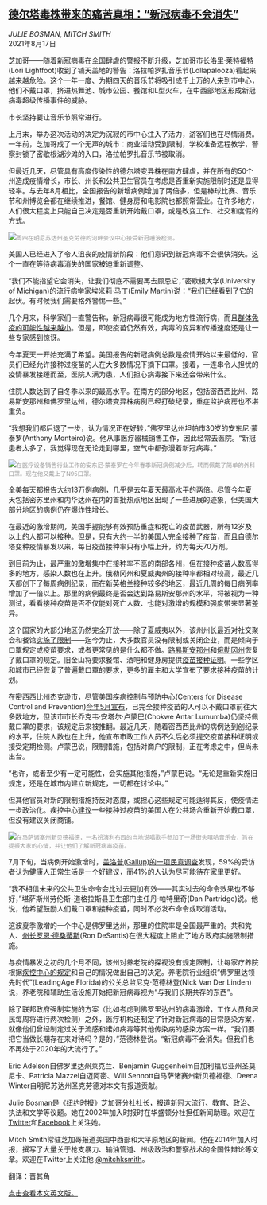 <!--1629187622000-->
[德尔塔毒株带来的痛苦真相：“新冠病毒不会消失”](https://cn.nytimes.com/usa/20210817/covid-delta-variant-us/)
------

<address>JULIE BOSMAN, MITCH SMITH</address><time pudate="2021-08-17 03:33:31" datetime="2021-08-17 03:33:31">2021年8月17日</time><section class="article-body"><p>芝加哥——随着新冠病毒在全国肆虐的警报不断升级，芝加哥市长洛里·莱特福特(Lori Lightfoot)收到了铺天盖地的警告：洛拉帕罗扎音乐节(Lollapalooza)看起来越来越危险。这个一年一度、为期四天的音乐节将吸引成千上万的人来到市中心，他们不戴口罩，挤进热舞池、城市公园、餐馆和L型火车，在中西部地区形成新冠病毒超级传播事件的威胁。</p><p>市长坚持要让音乐节照常进行。</p><p>上月末，举办这次活动的决定为沉寂的市中心注入了活力，游客们也在尽情消费。一年前，芝加哥成了一个无声的城市：商业活动受到限制，学校准备远程教学，警察封锁了密歇根湖沙滩的入口，洛拉帕罗扎音乐节被取消。</p><p>但最近几天，尽管具有高度传染性的德尔塔变异株在南方肆虐，并在所有的50个州造成疫情增长，市长、州长和公共卫生官员在考虑是否重新实施限制时还是显得轻率。与去年8月相比，全国报告的新增病例增加了两倍多，但是棒球比赛、音乐节和州博览会都在继续推进，餐馆、健身房和电影院也都照常营业。在许多地方，人们很大程度上只能自己决定是否重新开始戴口罩，或是改变工作、社交和度假的方式。</p><p><img src="https://images.weserv.nl/?url=static01.nyt.com/images/2021/08/13/us/virus-stateofthevirus-2/virus-stateofthevirus-2-master1050.jpg"><small style="color: #999;">周四在明尼苏达州圣克劳德的河畔会议中心接受新冠唾液检测。</small></p><p>美国人已经进入了令人沮丧的疫情新阶段：他们意识到新冠病毒不会很快消失。这个一直在等待病毒消失的国家被迫重新调整。</p><p>“我们不能指望它会消失，让我们彻底不需要再去顾忌它，”密歇根大学(University of Michigan)的流行病学家埃米莉·马丁(Emily Martin)说：“我们已经看到了它的起伏。有时候我们需要格外警惕一些。”</p><p>几个月来，科学家们一直警告称，新冠病毒很可能成为地方性流行病，而且<a href="https://www.nytimes.com/2021/05/03/health/covid-herd-immunity-vaccine.html" title="Link: https://www.nytimes.com/2021/05/03/health/covid-herd-immunity-vaccine.html">群体免疫的可能性越来越小</a>。但是，即使疫苗仍然有效，病毒的变异和传播速度还是让一些专家感到惊讶。</p><p>今年夏天一开始充满了希望。美国报告的新冠病例总数是疫情开始以来最低的，官员们已经允许接种过疫苗的人在大多数情况下摘下口罩。接着，一连串令人担忧的疫情暴发接踵而至，医院人满为患，人们担心病毒接下来还会带来什么。</p><p>住院人数达到了自冬季以来的最高水平。在南方的部分地区，包括密西西比州、路易斯安那州和佛罗里达州，德尔塔变异株病例已经打破纪录，重症监护病房也不堪重负。</p><p>“我想我们都后退了一步，认为情况正在好转，”佛罗里达州坦帕市30岁的安东尼·蒙泰罗(Anthony Monteiro)说。他从事医疗器械销售工作，因此经常去医院。“新冠患者太多了，我觉得现在无论走到哪里，空气中都弥漫着新冠病毒。”</p><p><img src="https://images.weserv.nl/?url=static01.nyt.com/images/2021/08/13/us/virus-stateofthevirus-3/merlin_193231380_14135766-4b4d-4019-a3da-3b512c2d39ee-master1050.jpg"><small style="color: #999;">在医疗设备销售行业工作的安东尼·蒙泰罗在今年春季新冠病例减少后，转而佩戴了简单的外科口罩。现在他又戴上了N95口罩。</small></p><p>全美每天都报告大约13万例病例，几乎是去年夏天最高水平的两倍。尽管今年夏天包括密苏里州和内华达州在内的首批热点地区出现了一些进展的迹象，但美国大部分地区的病例仍在爆炸性增长。</p><p>在最近的激增期间，美国手握能够有效预防重症和死亡的疫苗武器，所有12岁及以上的人都可以接种。但是，只有大约一半的美国人完全接种了疫苗，而且自德尔塔变种疫情暴发以来，每日疫苗接种率只有小幅上升，约为每天70万剂。</p><p>到目前为止，最严重的激增集中在接种率不高的南部各州，但在接种疫苗人数高得多的地方，感染人数也在上升。俄勒冈州和夏威夷州的接种率都相对较高，最近几天都创下了每周病例纪录，而在新英格兰接种较多的地区，最近几周的每日病例率增加了一倍以上。那里的病例最终是否会达到路易斯安那州的水平，将被视为一种测试，看看接种疫苗是否不仅能对死亡人数、也能对激增的规模和强度带来显著差异。</p><p>这个国家的大部分地区仍然完全开放——除了夏威夷以外，该州州长最近对社交聚会和餐馆<a rel="noopener noreferrer" target="_blank" href="https://governor.hawaii.gov/newsroom/office-of-the-governor-news-release-governor-ige-signs-executive-order-limiting-gathering-sizes-statewide">实施了限制</a>——迄今为止，大多数官员没有限制或关闭企业，而是倾向于口罩规定或疫苗要求，或者更常见的是什么都不做。<a rel="noopener noreferrer" target="_blank" href="https://gov.louisiana.gov/index.cfm/newsroom/detail/3301">路易斯安那州</a>和<a rel="noopener noreferrer" target="_blank" href="https://govstatus.egov.com/or-oha-face-coverings">俄勒冈州</a>恢复了戴口罩的规定。旧金山将要求餐馆、酒吧和健身房提供<a rel="noopener noreferrer" target="_blank" href="https://sfmayor.org/article/san-francisco-require-proof-vaccination-entry-certain-indoor-businesses-and-all-large-indoor">疫苗接种证明</a>。一些学区和城市已经恢复了普遍戴口罩的要求，更多的雇主和大学宣布了要求接种疫苗的计划。</p><p>在密西西比州杰克逊市，尽管美国疾病控制与预防中心(Centers for Disease Control and Prevention)<a href="https://www.nytimes.com/2021/05/15/us/cdc-mask-guidance-americans.html">今年5月宣布</a>，已完全接种疫苗的人可以不戴口罩前往大多数地方，但该市市长乔克韦·安塔尔·卢蒙巴(Chokwe Antar Lumumba)仍坚持佩戴口罩的要求，该规定后来被推翻。最近几天，随着密西西比州的病例达到创纪录的水平，住院人数也在上升，他宣布市政工作人员不久后必须提交疫苗接种证明或接受定期检测。卢蒙巴说，限制措施，包括对商户的限制，正在考虑之中，但尚未出台。</p><p>“也许，或者至少有一定可能性，会实施其他措施，”卢蒙巴说。“无论是重新实施旧规定，还是在城市内建立新规定，一切都在讨论中。”</p><p>但其他官员对新的限制措施持反对态度，或担心这些规定可能适得其反，使疫情进一步政治化。疾控中心<a href="https://www.nytimes.com/2021/07/27/health/covid-cdc-masks-vaccines-delta-variant.html">建议</a>一些接种过疫苗的美国人在公共场合重新开始戴口罩，但没有建议关闭商铺。</p><p><img src="https://images.weserv.nl/?url=static01.nyt.com/images/2021/08/13/us/virus-stateofthevirus-6/merlin_193213596_36f5384d-6bd1-4394-bb59-6a3162ec1cc8-master1050.jpg"><small style="color: #999;">在马萨诸塞州新贝德福德，一名扮演利布西的当地说唱歌手参加了一场街头嘻哈音乐会，旨在提振大家的心情，并让他们了解新冠病毒疫苗。</small></p><p>7月下旬，当病例开始激增时，<a rel="noopener noreferrer" target="_blank" href="https://news.gallup.com/poll/308222/coronavirus-pandemic.aspx">盖洛普(Gallup)的一项民意调查</a>发现，59%的受访者认为健康人正常生活是一个好建议，而41%的人认为尽可能待在家里更好。</p><p>“我不相信未来的公共卫生命令会比过去更加有效——其实过去的命令效果也不够好，”堪萨斯州劳伦斯-道格拉斯县卫生部门主任丹·帕特里奇(Dan Partridge)说。他说，他希望鼓励人们戴口罩和接种疫苗，同时不必发布命令或取消活动。</p><p>这波夏季激增的一个中心是佛罗里达州，那里的住院率是全国最严重的。共和党人、<a href="https://www.nytimes.com/2021/08/06/us/ron-desantis-florida-covid.html">州长罗恩·德桑蒂斯</a>(Ron DeSantis)在很大程度上阻止了地方政府实施限制措施。</p><p>与疫情暴发之初的几个月不同，该州对养老院的探视没有规定限制，让每家疗养院根据<a rel="noopener noreferrer" target="_blank" href="https://www.cms.gov/newsroom/press-releases/cms-updates-nursing-home-guidance-revised-visitation-recommendations">疾控中心的规定</a>和自己的情况做出自己的决定。养老院行业组织“佛罗里达领先时代”(LeadingAge Florida)的公关总监尼克·范德林登(Nick Van Der Linden)说，养老院和辅助生活设施开始把新冠病毒视为“与我们长期共存的东西”。</p><p>除了联邦政府强制实施的方案（比如考虑到佛罗里达州的病毒激增，工作人员和居民每周将进行两次检测）之外，医疗机构还制定了针对新冠病毒的日常感染方案，就像他们曾经制定过关于流感和诺如病毒等其他传染病的感染方案一样。“我们要把它当做长期存在来对待吗？是的，”范德林登说。“新冠病毒不会消失。但我们也不再处于2020年的大流行了。”</p></section><footer class="author-info"><p>Eric Adelson自佛罗里达州莱克兰、Benjamin Guggenheim自加利福尼亚州圣莫尼卡、Patricia Mazzei自迈阿密、Will Sennott自马萨诸赛州新贝德福德、Deena Winter自明尼苏达州圣克劳德对本文有报道贡献。</p><p>Julie Bosman是《纽约时报》芝加哥分社社长，报道新冠大流行、教育、政治、执法和文学等议题。她在2002年加入时报时在华盛顿分社担任新闻助理。欢迎在<a rel="nofollow" target="_blank" href="https://twitter.com/juliebosman">Twitter</a>和<a rel="nofollow" target="_blank" href="https://www.facebook.com/julie.bosman.982">Facebook</a>上关注她。</p><p>Mitch Smith常驻芝加哥报道美国中西部和大平原地区的新闻。他在2014年加入时报，撰写了大量关于枪支暴力、输油管道、州级政治和警察战术的全国性辩论等文章。欢迎在Twitter上关注他 <a rel="nofollow" target="_blank" href="https://twitter.com/mitchksmith">@mitchksmith</a>。</p><p>翻译：晋其角</p><p><a rel="nofollow" target="_blank" href="https://www.nytimes.com/2021/08/16/us/covid-delta-variant-us.html">点击查看本文英文版。</a></p></footer>

